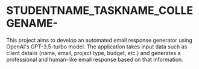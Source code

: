 # STUDENTNAME_TASKNAME_COLLEGENAME-
This project aims to develop an automated email response generator using OpenAI's GPT-3.5-turbo model. The application takes input data such as client details (name, email, project type, budget, etc.) and generates a professional and human-like email response based on that information.

